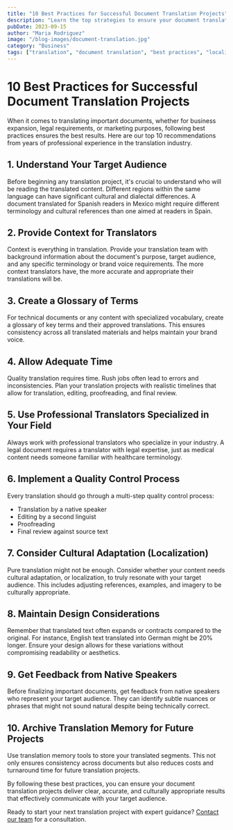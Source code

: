```yaml
---
title: "10 Best Practices for Successful Document Translation Projects"
description: "Learn the top strategies to ensure your document translation projects are completed efficiently with high quality results."
pubDate: 2023-09-15
author: "Maria Rodriguez"
image: "/blog-images/document-translation.jpg"
category: "Business"
tags: ["translation", "document translation", "best practices", "localization"]
---
```


# 10 Best Practices for Successful Document Translation Projects

When it comes to translating important documents, whether for business expansion, legal requirements, or marketing purposes, following best practices ensures the best results. Here are our top 10 recommendations from years of professional experience in the translation industry.

## 1. Understand Your Target Audience

Before beginning any translation project, it's crucial to understand who will be reading the translated content. Different regions within the same language can have significant cultural and dialectal differences. A document translated for Spanish readers in Mexico might require different terminology and cultural references than one aimed at readers in Spain.

## 2. Provide Context for Translators

Context is everything in translation. Provide your translation team with background information about the document's purpose, target audience, and any specific terminology or brand voice requirements. The more context translators have, the more accurate and appropriate their translations will be.

## 3. Create a Glossary of Terms

For technical documents or any content with specialized vocabulary, create a glossary of key terms and their approved translations. This ensures consistency across all translated materials and helps maintain your brand voice.

## 4. Allow Adequate Time

Quality translation requires time. Rush jobs often lead to errors and inconsistencies. Plan your translation projects with realistic timelines that allow for translation, editing, proofreading, and final review.

## 5. Use Professional Translators Specialized in Your Field

Always work with professional translators who specialize in your industry. A legal document requires a translator with legal expertise, just as medical content needs someone familiar with healthcare terminology.

## 6. Implement a Quality Control Process

Every translation should go through a multi-step quality control process:
- Translation by a native speaker
- Editing by a second linguist
- Proofreading
- Final review against source text

## 7. Consider Cultural Adaptation (Localization)

Pure translation might not be enough. Consider whether your content needs cultural adaptation, or localization, to truly resonate with your target audience. This includes adjusting references, examples, and imagery to be culturally appropriate.

## 8. Maintain Design Considerations

Remember that translated text often expands or contracts compared to the original. For instance, English text translated into German might be 20% longer. Ensure your design allows for these variations without compromising readability or aesthetics.

## 9. Get Feedback from Native Speakers

Before finalizing important documents, get feedback from native speakers who represent your target audience. They can identify subtle nuances or phrases that might not sound natural despite being technically correct.

## 10. Archive Translation Memory for Future Projects

Use translation memory tools to store your translated segments. This not only ensures consistency across documents but also reduces costs and turnaround time for future translation projects.

By following these best practices, you can ensure your document translation projects deliver clear, accurate, and culturally appropriate results that effectively communicate with your target audience.

Ready to start your next translation project with expert guidance? [Contact our team](/contact) for a consultation.